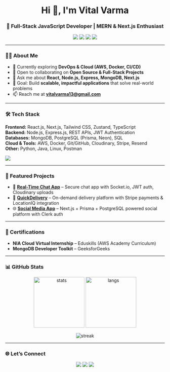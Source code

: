 <h1 align="center">Hi 👋, I'm Vital Varma</h1>
<h3 align="center">🚀 Full-Stack JavaScript Developer | MERN & Next.js Enthusiast</h3>

<p align="center">
  <a href="mailto:vitalvarma13@gmail.com"><img src="https://img.shields.io/badge/Email-vitalvarma13%40gmail.com-red?style=flat-square&logo=gmail"></a>
  <a href="https://github.com/Vitalvarma"><img src="https://img.shields.io/badge/GitHub-Vitalvarma-black?style=flat-square&logo=github"></a>
  <a href="https://linkedin.com/in/vital-varma-a1b9002b4"><img src="https://img.shields.io/badge/LinkedIn-Vital%20Varma-blue?style=flat-square&logo=linkedin"></a>
  <a href="https://vital-portfolio.onrender.com"><img src="https://img.shields.io/badge/Portfolio-Visit-green?style=flat-square&logo=vercel"></a>
</p>

---

### 👨‍💻 About Me
- 🌱 Currently exploring **DevOps & Cloud (AWS, Docker, CI/CD)**  
- 👯 Open to collaborating on **Open Source & Full-Stack Projects**  
- 💬 Ask me about **React, Node.js, Express, MongoDB, Next.js**  
- 🎯 Goal: Build **scalable, impactful applications** that solve real-world problems  
- 📫 Reach me at **vitalvarma13@gmail.com**

---

### 🛠️ Tech Stack
**Frontend:** React.js, Next.js, Tailwind CSS, Zustand, TypeScript  
**Backend:** Node.js, Express.js, REST APIs, JWT Authentication  
**Databases:** MongoDB, PostgreSQL (Prisma, Neon), SQL  
**Cloud & Tools:** AWS, Docker, Git/GitHub, Cloudinary, Stripe, Resend  
**Other:** Python, Java, Linux, Postman  

<p align="left">
  <img src="https://skillicons.dev/icons?i=react,nextjs,nodejs,express,mongodb,postgres,tailwind,typescript,aws,docker,git,github,linux,java,python" />
</p>

---

### 🚀 Featured Projects
- 💬 **[Real-Time Chat App](#)** – Secure chat app with Socket.io, JWT auth, Cloudinary uploads  
- 🚚 **[QuickDelivery](#)** – On-demand delivery platform with Stripe payments & LocationIQ integration  
- 🌐 **[Social Media App](#)** – Next.js + Prisma + PostgreSQL powered social platform with Clerk auth  

---

### 📜 Certifications
- **NIA Cloud Virtual Internship** – Eduskills (AWS Academy Curriculum)  
- **MongoDB Developer Toolkit** – GeeksforGeeks  

---

### 📊 GitHub Stats
<p align="center">
  <img src="https://github-readme-stats.vercel.app/api?username=vitalvarma&show_icons=true&theme=radical" alt="stats" height="160"/>
  <img src="https://github-readme-stats.vercel.app/api/top-langs/?username=vitalvarma&layout=compact&theme=radical" alt="langs" height="160"/>
</p>

<p align="center">
  <img src="https://github-readme-streak-stats.herokuapp.com/?user=vitalvarma&theme=radical" alt="streak" />
</p>

---

### 🌐 Let’s Connect
<p align="center">
  <a href="mailto:vitalvarma13@gmail.com"><img src="https://img.icons8.com/color/48/000000/gmail.png"/></a>
  <a href="https://linkedin.com/in/vital-varma-a1b9002b4"><img src="https://img.icons8.com/color/48/000000/linkedin.png"/></a>
  <a href="https://github.com/Vitalvarma"><img src="https://img.icons8.com/ios-glyphs/48/000000/github.png"/></a>
</p>

